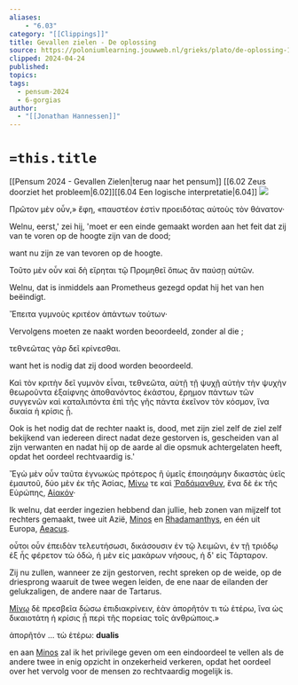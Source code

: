 ```yaml
---
aliases:
    - "6.03"
category: "[[Clippings]]"
title: Gevallen zielen - De oplossing
source: https://poloniumlearning.jouwweb.nl/grieks/plato/de-oplossing-1
clipped: 2024-04-24
published:
topics:
tags:
  - pensum-2024
  - 6-gorgias
author:
  - "[[Jonathan Hannessen]]"
---
```

# `=this.title`

[[Pensum 2024 - Gevallen Zielen|terug naar het pensum]]
[[6.02 Zeus doorziet het probleem|6.02]][[6.04 Een logische interpretatie|6.04]]
 [![](https://primary.jwwb.nl/public/z/z/j/temp-srmwdybokmzhdiosysoa/63e436f1-c61b-42b4-a4ad-00f870e10a93.gif?enable-io=true&enable=upscale&crop=480%2C60%2Cx0%2Cy20%2Csafe&width=313&height=39)](https://poloniumlearning.jouwweb.nl/grieks/plato)

Πρῶτον μὲν οὖν,» ἔφη, «παυστέον ἐστὶν προειδότας αὐτοὺς τὸν θάνατον·

Welnu, eerst,' zei hij, 'moet er een einde gemaakt worden aan het feit dat zij van te voren op de hoogte zijn van de dood;

want nu zijn ze van tevoren op de hoogte.

Τοῦτο μὲν οὖν καὶ δὴ εἴρηται τῷ Προμηθεῖ ὅπως ἂν παύσῃ αὐτῶν.

Welnu, dat is inmiddels aan Prometheus gezegd opdat hij het van hen beëindigt.

Ἔπειτα γυμνοὺς κριτέον ἁπάντων τούτων·

Vervolgens moeten ze naakt worden beoordeeld, zonder al die <omhulsels>;

τεθνεῶτας γὰρ δεῖ κρίνεσθαι.

want het is nodig dat zij dood worden beoordeeld.

Καὶ τὸν κριτὴν δεῖ γυμνὸν εἶναι, τεθνεῶτα, αὐτῇ τῇ ψυχῇ αὐτὴν τὴν ψυχὴν θεωροῦντα ἐξαίφνης ἀποθανόντος ἑκάστου, ἔρημον πάντων τῶν συγγενῶν καὶ καταλιπόντα ἐπὶ τῆς γῆς πάντα ἐκεῖνον τὸν κόσμον, ἵνα δικαία ἡ κρίσις ᾖ.

Ook is het nodig dat de rechter naakt is, dood, met zijn ziel zelf de ziel zelf bekijkend van iedereen direct nadat deze gestorven is, gescheiden van al zijn verwanten en nadat hij op de aarde al die opsmuk achtergelaten heeft, opdat het oordeel rechtvaardig is.'

Ἔγὼ μὲν οὖν ταῦτα ἐγνωκὼς πρότερος ἢ ὑμεῖς ἐποιησάμην δικαστὰς ὑεῖς ἐμαυτοῦ, δύο μὲν ἐκ τῆς Ἀσίας, [Μίνω](https://poloniumlearning.jouwweb.nl/grieks/plato/de-oplossing-1/minos) τε καὶ [Ῥαδάμανθυν](https://poloniumlearning.jouwweb.nl/grieks/plato/de-oplossing-1/rhadamanthys), ἕνα δὲ ἐκ τῆς Εὐρώπης, [Αἰακόν](https://poloniumlearning.jouwweb.nl/grieks/plato/de-oplossing-1/aeacus-1)·

Ik welnu, dat eerder ingezien hebbend dan jullie, heb zonen van mijzelf tot rechters gemaakt, twee uit Azië, [Minos](https://poloniumlearning.jouwweb.nl/grieks/plato/de-oplossing-1/minos) en [Rhadamanthys](https://poloniumlearning.jouwweb.nl/grieks/plato/de-oplossing-1/rhadamanthys), en één uit Europa, [Aeacus](https://poloniumlearning.jouwweb.nl/grieks/plato/de-oplossing-1/aeacus-1).

οὗτοι οὖν ἐπειδὰν τελευτήσωσι, δικάσουσιν ἐν τῷ λειμῶνι, ἐν τῇ τριόδῳ ἐξ ἧς φέρετον τὼ ὁδώ, ἡ μὲν εἰς μακάρων νήσους, ἡ δ' εἰς Τάρταρον.

Zij nu zullen, wanneer ze zijn gestorven, recht spreken op de weide, op de driesprong waaruit de twee wegen leiden, de ene naar de eilanden der gelukzaligen, de andere naar de Tartarus.

[Μίνῳ](https://poloniumlearning.jouwweb.nl/grieks/plato/de-oplossing-1/minos) δὲ πρεσβεῖα δώσω ἐπιδιακρίνειν, ἐὰν ἀπορῆτόν τι τὼ ἑτέρω, ἵνα ὡς δικαιοτάτη ἡ κρίσις ᾖ περὶ τῆς πορείας τοῖς ἀνθρώποις.»

ἀπορῆτόν ... τὼ ἑτέρω: **dualis**

en aan [Minos](https://poloniumlearning.jouwweb.nl/grieks/plato/de-oplossing-1/minos) zal ik het privilege geven om een eindoordeel te vellen als de andere twee in enig opzicht in onzekerheid verkeren, opdat het oordeel over het vervolg voor de mensen zo rechtvaardig mogelijk is.
